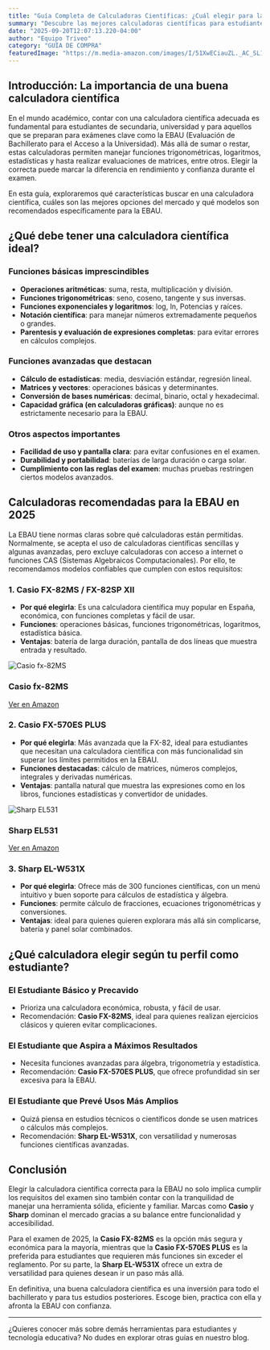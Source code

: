 ```yaml
---
title: "Guía Completa de Calculadoras Científicas: ¿Cuál elegir para la EBAU en 2025?"
summary: "Descubre las mejores calculadoras científicas para estudiantes y cuáles son las recomendadas para superar con éxito la EBAU."
date: "2025-09-20T12:07:13.220-04:00"
author: "Equipo Triveo"
category: "GUÍA DE COMPRA"
featuredImage: "https://m.media-amazon.com/images/I/51XwECiauZL._AC_SL1024_.jpg"
---
```


## Introducción: La importancia de una buena calculadora científica

En el mundo académico, contar con una calculadora científica adecuada es fundamental para estudiantes de secundaria, universidad y para aquellos que se preparan para exámenes clave como la EBAU (Evaluación de Bachillerato para el Acceso a la Universidad). Más allá de sumar o restar, estas calculadoras permiten manejar funciones trigonométricas, logaritmos, estadísticas y hasta realizar evaluaciones de matrices, entre otros. Elegir la correcta puede marcar la diferencia en rendimiento y confianza durante el examen.

En esta guía, exploraremos qué características buscar en una calculadora científica, cuáles son las mejores opciones del mercado y qué modelos son recomendados específicamente para la EBAU.

## ¿Qué debe tener una calculadora científica ideal?

### Funciones básicas imprescindibles

- **Operaciones aritméticas**: suma, resta, multiplicación y división.
- **Funciones trigonométricas**: seno, coseno, tangente y sus inversas.
- **Funciones exponenciales y logaritmos**: log, ln, Potencias y raíces.
- **Notación científica**: para manejar números extremadamente pequeños o grandes.
- **Parentesis y evaluación de expresiones completas**: para evitar errores en cálculos complejos.

### Funciones avanzadas que destacan

- **Cálculo de estadísticas**: media, desviación estándar, regresión lineal.
- **Matrices y vectores**: operaciones básicas y determinantes.
- **Conversión de bases numéricas**: decimal, binario, octal y hexadecimal.
- **Capacidad gráfica (en calculadoras gráficas)**: aunque no es estrictamente necesario para la EBAU.

### Otros aspectos importantes

- **Facilidad de uso y pantalla clara**: para evitar confusiones en el examen.
- **Durabilidad y portabilidad**: baterías de larga duración o carga solar.
- **Cumplimiento con las reglas del examen**: muchas pruebas restringen ciertos modelos avanzados.

## Calculadoras recomendadas para la EBAU en 2025

La EBAU tiene normas claras sobre qué calculadoras están permitidas. Normalmente, se acepta el uso de calculadoras científicas sencillas y algunas avanzadas, pero excluye calculadoras con acceso a internet o funciones CAS (Sistemas Algebraicos Computacionales). Por ello, te recomendamos modelos confiables que cumplen con estos requisitos:

### 1. Casio FX-82MS / FX-82SP XII

- **Por qué elegirla**: Es una calculadora científica muy popular en España, económica, con funciones completas y fácil de usar.
- **Funciones**: operaciones básicas, funciones trigonométricas, logaritmos, estadística básica.
- **Ventajas**: batería de larga duración, pantalla de dos líneas que muestra entrada y resultado.
<div class="product-card">
  <img src="https://m.media-amazon.com/images/I/51XwECiauZL._AC_SL1024_.jpg" alt="Casio fx-82MS" class="product-image">
  <div class="product-content">
    <h3 class="product-title">Casio fx-82MS</h3>
    <a href="https://amzn.to/46DukIi" target="_blank" rel="noopener noreferrer" class="product-button">
      Ver en Amazon
    </a>
  </div>
</div>  

### 2. Casio FX-570ES PLUS

- **Por qué elegirla**: Más avanzada que la FX-82, ideal para estudiantes que necesitan una calculadora científica con más funcionalidad sin superar los límites permitidos en la EBAU.
- **Funciones destacadas**: cálculo de matrices, números complejos, integrales y derivadas numéricas.
- **Ventajas**: pantalla natural que muestra las expresiones como en los libros, funciones estadísticas y convertidor de unidades.
<div class="product-card">
  <img src="hthttps://m.media-amazon.com/images/I/712fpuClzyL._AC_SL1500_.jpg" alt="Sharp EL531" class="product-image">
  <div class="product-content">
    <h3 class="product-title">Sharp EL531</h3>
    <a href="https://amzn.to/46LTrJZ" target="_blank" rel="noopener noreferrer" class="product-button">
      Ver en Amazon
    </a>
  </div>
</div>  

### 3. Sharp EL-W531X

- **Por qué elegirla**: Ofrece más de 300 funciones científicas, con un menú intuitivo y buen soporte para cálculos de estadística y álgebra.
- **Funciones**: permite cálculo de fracciones, ecuaciones trigonométricas y conversiones.
- **Ventajas**: ideal para quienes quieren explorara más allá sin complicarse, batería y panel solar combinados.

## ¿Qué calculadora elegir según tu perfil como estudiante?

### El Estudiante Básico y Precavido

- Prioriza una calculadora económica, robusta, y fácil de usar.
- Recomendación: **Casio FX-82MS**, ideal para quienes realizan ejercicios clásicos y quieren evitar complicaciones.

### El Estudiante que Aspira a Máximos Resultados

- Necesita funciones avanzadas para álgebra, trigonometría y estadística.
- Recomendación: **Casio FX-570ES PLUS**, que ofrece profundidad sin ser excesiva para la EBAU.

### El Estudiante que Prevé Usos Más Amplios

- Quizá piensa en estudios técnicos o científicos donde se usen matrices o cálculos más complejos.
- Recomendación: **Sharp EL-W531X**, con versatilidad y numerosas funciones científicas avanzadas.

## Conclusión

Elegir la calculadora científica correcta para la EBAU no solo implica cumplir los requisitos del examen sino también contar con la tranquilidad de manejar una herramienta sólida, eficiente y familiar. Marcas como **Casio** y **Sharp** dominan el mercado gracias a su balance entre funcionalidad y accesibilidad.

Para el examen de 2025, la **Casio FX-82MS** es la opción más segura y económica para la mayoría, mientras que la **Casio FX-570ES PLUS** es la preferida para estudiantes que requieren más funciones sin exceder el reglamento. Por su parte, la **Sharp EL-W531X** ofrece un extra de versatilidad para quienes desean ir un paso más allá.

En definitiva, una buena calculadora científica es una inversión para todo el bachillerato y para tus estudios posteriores. Escoge bien, practica con ella y afronta la EBAU con confianza.

---

¿Quieres conocer más sobre demás herramientas para estudiantes y tecnología educativa? No dudes en explorar otras guías en nuestro blog.